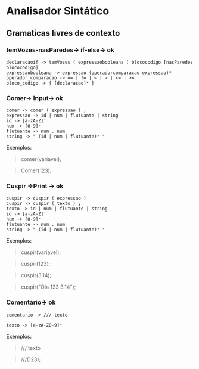 <h1>Analisador Sintático</h1>
<h2>Gramaticas livres de contexto</h2>
<h3>temVozes-nasParedes-> if-else-> ok</h3>

```
declaracaoif -> temVozes ( expressaobooleana ) blococodigo [nasParedes blococodigo]
expressaobooleana -> expressao (operadorcomparacao expressao)*
operador_comparacao -> == | != | < | > | <= | >=
bloco_codigo -> { [declaracao]* }
```
<h3>Comer-> Input-> ok</h3>

```
comer -> comer ( expressao ) ;
expressao -> id | num | flutuante | string
id -> [a-zA-Z]⁺
num -> [0-9]⁺
flutuante -> num . num
string -> " (id | num | flutuante)⁺ "
```
Exemplos:
>comer(variavel);

>Comer(123);

<h3>Cuspir ->Print -> ok</h3>

```
cuspir -> cuspir ( expressao )
cuspir -> cuspir ( texto ) ;
texto -> id | num | flutuante | string
id -> [a-zA-Z]⁺
num -> [0-9]⁺
flutuante -> num . num
string -> " (id | num | flutuante)⁺ "
```
Exemplos:

>cuspir(variavel);

>cuspir(123);

>cuspir(3.14);

>cuspir("Ola 123 3.14");

<h3>Comentário-> ok</h3>

```
comentario -> /// texto

texto -> [a-zA-Z0-9]⁺
```
Exemplos:

>/// texto

>///(123);
